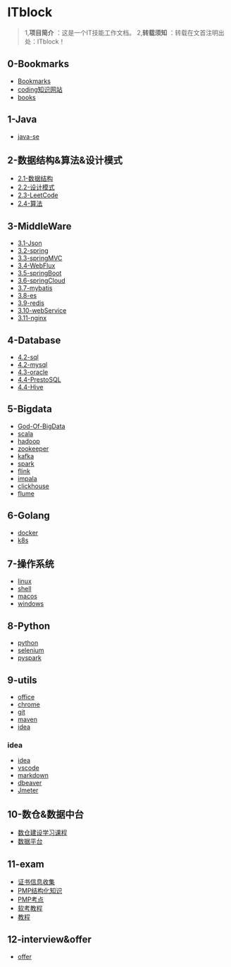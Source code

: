 # ITblock
> 1,**项目简介** ：这是一个IT技能工作文档。
> 2,**转载须知** ：转载在文首注明出处：ITblock！

## 0-Bookmarks
- [Bookmarks](./0-Bookmarks/Bookmarks.md)
- [coding知识网站](./0-Bookmarks/coding.md)
- [books](./0-Bookmarks/books.md)

## 1-Java
- [java-se](./1-Java/java-se.md)

## 2-数据结构&算法&设计模式

- [2.1-数据结构](2-LeetCode/2.1.md)
- [2.2-设计模式](2-LeetCode)
- [2.3-LeetCode]()
- [2.4-算法]()

## 3-MiddleWare
- [3.1-Json](3-MiddleWare/3.1-Json/json.md)
- [3.2-spring](3-MiddleWare/3.2-spring/spring.md)
- [3.3-springMVC](3-MiddleWare/3.3-springMVC/springMVC.md)
- [3.4-WebFlux](3-MiddleWare/3.4-WebFlux/WebFlux.md)
- [3.5-springBoot](3-MiddleWare/3.5-springBoot/springBoot.md)
- [3.6-springCloud](3-MiddleWare/3.5-springCloud/springCloud.md)
- [3.7-mybatis](3-MiddleWare/3.7-mybatis/mybatis.md)
- [3.8-es](3-MiddleWare/3.8-es/es.md)
- [3.9-redis](3-MiddleWare/3.9-redis/redis.md)
- [3.10-webService](3-MiddleWare/3.10-webService/webService.md)
- [3.11-nginx](3-MiddleWare/3.11-nginx/nginx.md)

## 4-Database
- [4.2-sql](4-Database/4.1-sql/sql.md)
- [4.2-mysql](4-Database/4.1-mysql/mysql.md)
- [4.3-oracle](4-Database/4.2-oracle/oracle.md)
- [4.4-PrestoSQL](4-Database/4.3-PrestoSQL/PrestoSQL.md)
- [4.4-Hive](4-Database/4.3-Hive/Hive.md)

## 5-Bigdata
- [God-Of-BigData](https://github.com/wangzhiwubigdata/God-Of-BigData)
- [scala](5-Bigdata)
- [hadoop](5-Bigdata)
- [zookeeper](5-Bigdata)
- [kafka](5-Bigdata)
- [spark](5-Bigdata)
- [flink](5-Bigdata/flink/flink.md)
- [impala](5-Bigdata)
- [clickhouse](5-Bigdata)
- [flume](5-Bigdata)

## 6-Golang

- [docker](6-Golang/docker/docker.md)
- [k8s]()

## 7-操作系统
- [linux](7-system/linux/linux.md)
- [shell](7-system/shell/shell.md)
- [macos](7-system/macos/macos.md)
- [windows](7-system/windows/windows.md)

## 8-Python
- [python](8-Python/python/python.md)
- [selenium](8-Python/selenium/selenium.md)
- [pyspark](8-Python/pyspark/pyspark.md)

## 9-utils
- [office]()
- [chrome](9-utils/chrome/chrome.md)
- [git](9-utils/git/git.md)
- [maven](9-utils/maven/maven.md)
- [idea](9-utils/idea/idea.md)

### idea
- [idea](9-utils/idea/idea.md)
- [vscode]()
- [markdown](9-utils/markdown/markdown.md)
- [dbeaver](9-utils/dbeaver/dbeaver.md)
- [Jmeter](9-utils/Jmeter/Jmeter.md)

## 10-数仓&数据中台
- [数仓建设学习课程](./10-dw/dw.md)
- [数据平台](./10-dw/data-platform.md)

## 11-exam
- [证书信息收集](./11-exam/exam.md)
- [PMP结构化知识](./11-exam/pmp/pmp.md)
- [PMP考点](./11-exam/pmp/pmp-exam.md)
- [软考教程](./11-exam/rk/rk.md)
- [教程](./11-exam/ccp&cca.md)

## 12-interview&offer
- [offer](12-offer/offer/offer.md)



